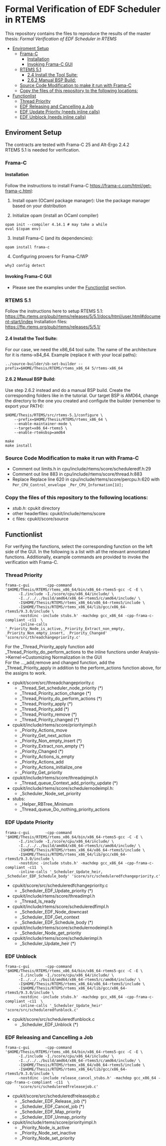# Formal Verification of EDF Scheduler in RTEMS
This repository contains the files to reproduce the results of the master thesis:
_Formal Verification of EDF Scheduler in RTEMS_

- [Enviroment Setup](#enviroment-setup)
  * [Frama-C](#frama-c)
    + [Installation](#installation)
    + [Invoking Frama-C GUI](#invoking-frama-c-gui)
  * [RTEMS 5.1](#rtems-51)
    + [2.4 Install the Tool Suite:](#24-install-the-tool-suite-)
    + [2.6.2 Manual BSP Build:](#262-manual-bsp-build-)
  * [Source Code Modification to make it run with Frama-C](#source-code-modification-to-make-it-run-with-frama-c)
  * [Copy the files of this repository to the following locations:](#copy-the-files-of-this-repository-to-the-following-locations-)
- [Functionlist](#functionlist)
  * [Thread Priority](#thread-priority)
  * [EDF Releasing and Cancelling a Job](#edf-releasing-and-cancelling-a-job)
  * [EDF Update Priority (needs inline calls)](#edf-update-priority--needs-inline-calls-)
  * [EDF Unblock (needs inline calls)](#edf-unblock--needs-inline-calls-)

## Enviroment Setup
The contracts are tested with Frama-C 25 and Alt-Ergo 2.4.2 <br>
RTEMS 5.1 is needed for verification.

### Frama-C

#### Installation
Follow the instructions to install Frama-C https://frama-c.com/html/get-frama-c.html:
1. Install opam (OCaml package manager): Use the package manager based on your distribution

2. Initialize opam (install an OCaml compiler)
```
opam init --compiler 4.14.1 # may take a while
eval $(opam env)
```

3. Install Frama-C (and its dependencies):
```
opam install frama-c
```

4. Configuring provers for Frama-C/WP
```
why3 config detect
```

#### Invoking Frama-C GUI
- Please see the examples under the [Functionlist](#functionlist) section.


### RTEMS 5.1
Follow the instructions here to setup RTEMS 5.1: https://ftp.rtems.org/pub/rtems/releases/5/5.1/docs/html/user.html#document-start/index
Installation files: https://ftp.rtems.org/pub/rtems/releases/5/5.1/

#### 2.4 Install the Tool Suite:
For our case, we need the x86_64 tool suite. The name of the architecture for it is rtems-x84_64.
Example (replace it with your local paths):
```
../source-builder/sb-set-builder --prefix=$HOME/Thesis/RTEMS/rtems_x86_64 5/rtems-x86_64
```
#### 2.6.2 Manual BSP Build:
Use step 2.6.2 instead and do a manual BSP build. Create the corresponding folders like in the tutorial.
Our target BSP is AMD64, change the directory to the one you created and configute the builder (remember to export your PATH):
```
$HOME/Thesis/RTEMS/src/rtems-5.1/configure \
    --prefix=$HOME/Thesis/RTEMS/rtems_x86_64 \
    --enable-maintainer-mode \
    --target=x86_64-rtems5 \
    --enable-rtemsbsp=amd64
```
```
make
make install
```
### Source Code Modification to make it run with Frama-C
- Comment out limits.h in cpu/include/rtems/score/scheduleredf.h:29
- Comment out line 883 in cpu/include/rtems/score/thread.h:883
- Replace Replace line 620 in cpu/include/rtems/score/percpu.h:620 with ```Per_CPU_Control_envelope _Per_CPU_Information[1U];```

### Copy the files of this repository to the following locations:
- _stub.h_: cpukit directory
- other headerfiles: cpukit/include/rtems/score
- c files: cpukit/score/source

## Functionlist
For verifying the functions, select the corresponding function on the left side of the GUI. In the following is a list with all the relevant annontated functions.
Additionally, example commands are provided to invoke the verification with Frama-C.

### Thread Priority
```
frama-c-gui       -cpp-command '$HOME/Thesis/RTEMS/rtems_x86_64/bin/x86_64-rtems5-gcc -C -E \
      -I./include -I./score/cpu/x86_64/include/ \
      -I../../../build/amd64/x86_64-rtems5/c/amd64/include/ \
      -I$HOME/Thesis/RTEMS/rtems_x86_64/x86_64-rtems5/include \
      -I$HOME/Thesis/RTEMS/rtems_x86_64/lib/gcc/x86_64-rtems5/9.3.0/include \
      -nostdinc -include stubs.h' -machdep gcc_x86_64 -cpp-frama-c-compliant -c11  \
      -inline-calls '_Priority_Node_is_active,_Priority_Extract_non_empty, _Priority_Non_empty_insert, _Priority_Changed' 'score/src/threadchangepriority.c'
```
For the _Thread_Priority_apply function add _Thread_Priority_do_perform_actions to the inline functions under Analysis->Kernel->Customizing Normalization in the GUI <br>
For the ..._add,remove and changed function, add the _Thread_Priority_apply in addition to the perform_actions function above, for the assigns to work.
 
  - cpukit/score/src/threadchangepriority.c
       - _Thread_Set_scheduler_node_priority (*)
       - _Thread_Priority_action_change (*)
       - _Thread_Priority_do_perform_actions (*)
       - _Thread_Priority_apply (*)
       - _Thread_Priority_add (*)
       - _Thread_Priority_remove (*)
       - _Thread_Priority_changed (*)
  - cpukit/include/rtems/score/priorityimpl.h
       - _Priority_Actions_move
       - _Priority_Get_next_action        
       - _Priority_Non_empty_insert (*)
       - _Priority_Extract_non_empty (*)
       - _Priority_Changed (*)
       - _Priority_Actions_is_empty
       - _Priority_Actions_add
      - _Priority_Actions_initialize_one
       - _Priority_Get_priority
   - cpukit/include/rtems/score/threadqimpl.h
       - _Thread_queue_Context_add_priority_update (*)
   - cpukit/include/rtems/score/schedulernodeimpl.h:
       - _Scheduler_Node_set_priority
   - stubs:
       - _Helper_RBTree_Minimum
       - _Thread_queue_Do_nothing_priority_actions

### EDF Update Priority
```
frama-c-gui       -cpp-command '$HOME/Thesis/RTEMS/rtems_x86_64/bin/x86_64-rtems5-gcc -C -E \
      -I./include -I./score/cpu/x86_64/include/ \
      -I../../../build/amd64/x86_64-rtems5/c/amd64/include/ \
      -I$HOME/Thesis/RTEMS/rtems_x86_64/x86_64-rtems5/include \
      -I$HOME/Thesis/RTEMS/rtems_x86_64/lib/gcc/x86_64-rtems5/9.3.0/include \
      -nostdinc -include stubs.h' -machdep gcc_x86_64 -cpp-frama-c-compliant -c11  \
      -inline-calls '_Scheduler_Update_heir, _Scheduler_EDF_Schedule_body' 'score/src/scheduleredfchangepriority.c'
 ```
   - cpukit/score/src/scheduleredfchangepriority.c
       - _Scheduler_EDF_Update_priority (*)
   - cpukit/include/rtems/score/threadimpl.h
       - _Thread_Is_ready
   - cpukit/include/rtems/score/scheduleredfimpl.h
       - _Scheduler_EDF_Node_downcast
       - _Scheduler_EDF_Get_context
       - _Scheduler_EDF_Schedule_body (*)
   - cpukit/include/rtems/score/schedulernodeimpl.h
       - _Scheduler_Node_get_priority
   - cpukit/include/rtems/score/schedulerimpl.h
       - _Scheduler_Update_heir (*)
       
### EDF Unblock
```
frama-c-gui       -cpp-command '$HOME/Thesis/RTEMS/rtems_x86_64/bin/x86_64-rtems5-gcc -C -E \
      -I./include -I./score/cpu/x86_64/include/ \
      -I../../../build/amd64/x86_64-rtems5/c/amd64/include/ \
      -I$HOME/Thesis/RTEMS/rtems_x86_64/x86_64-rtems5/include \
      -I$HOME/Thesis/RTEMS/rtems_x86_64/lib/gcc/x86_64-rtems5/9.3.0/include \
      -nostdinc -include stubs.h' -machdep gcc_x86_64 -cpp-frama-c-compliant -c11  \
      -inline-calls '_Scheduler_Update_heir' 'score/src/scheduleredfunblock.c'
```
   - cpukit/score/src/scheduleredfunblock.c
       - _Scheduler_EDF_Unblock (*)
  
### EDF Releasing and Cancelling a Job
```
frama-c-gui       -cpp-command '$HOME/Thesis/RTEMS/rtems_x86_64/bin/x86_64-rtems5-gcc -C -E \
      -I./include -I./score/cpu/x86_64/include/ \
      -I../../../build/amd64/x86_64-rtems5/c/amd64/include/ \
      -I$HOME/Thesis/RTEMS/rtems_x86_64/x86_64-rtems5/include \
      -I$HOME/Thesis/RTEMS/rtems_x86_64/lib/gcc/x86_64-rtems5/9.3.0/include \
      -nostdinc -include release_cancel_stubs.h' -machdep gcc_x86_64 -cpp-frama-c-compliant -c11  \
      'score/src/scheduleredfreleasejob.c'
```
  - cpukit/score/src/scheduleredfreleasejob.c
       - _Scheduler_EDF_Release_job (*)
       - _Scheduler_EDF_Cancel_job (*)
       - _Scheduler_EDF_Map_priority
       - _Scheduler_EDF_Unmap_priority
  - cpukit/include/rtems/score/priorityimpl.h
       - _Priority_Node_is_active
       - _Priority_Node_set_inactive
       - _Priority_Node_set_priority


